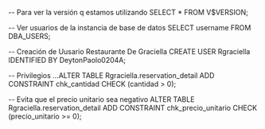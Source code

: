 -- Para ver la versión q estamos utilizando
SELECT * FROM V$VERSION;

-- Ver usuarios de la instancia de base de datos
SELECT username FROM DBA_USERS;

-- Creación de Uusario Restaurante De Graciella
CREATE USER Rgraciella IDENTIFIED BY DeytonPaolo0204A;

-- Privilegios 
…ALTER TABLE Rgraciella.reservation_detail
ADD CONSTRAINT chk_cantidad CHECK (cantidad > 0);

-- Evita que el precio unitario sea negativo
ALTER TABLE Rgraciella.reservation_detail
ADD CONSTRAINT chk_precio_unitario CHECK (precio_unitario >= 0);


